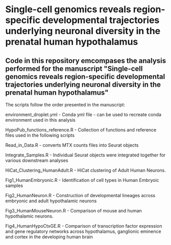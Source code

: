 # Single-cell genomics reveals region-specific developmental trajectories underlying neuronal diversity in the prenatal human hypothalamus

## Code in this repository emcompases the analysis performed for the manuscript "Single-cell genomics reveals region-specific developmental trajectories underlying neuronal diversity in the prenatal human hypothalamus"

The scripts follow the order presented in the manuscript:

environment_droplet.yml - Conda yml file - can be used to recreate conda environment used in this analysis

HypoPub_functions_reference.R - Collection of functions and reference files used in the following scripts

Read_in_Data.R - converts MTX counts files into Seurat objects

Integrate_Samples.R - Individual Seurat objects were integrated together for various downstream analyses

HiCat_Clustering_HumanAdult.R - HiCat clustering of Adult Human Neurons. 

Fig1_HumanEmbryonic.R - Identification of cell types in Human Embryoic samples 

Fig2_HumanNeuron.R - Construction of developmental lineages across embryonic and adult hypothalamic neurons 

Fig3_HumanMouseNeuron.R - Comparison of mouse and human hypothalamic neurons. 

Fig4_HumanHypoCtxGE.R - Comparison of transcription factor expression and gene regulatory networks across hypothalamus, ganglionic eminence and cortex in the developing human brain
